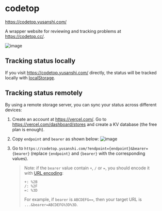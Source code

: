 # codetop

<https://codetop.yusanshi.com/>

A wrapper website for reviewing and tracking problems at <https://codetop.cc/>.

![image](https://github.com/yusanshi/codetop/assets/36265606/e5ac323f-e137-431a-9563-d8da8c901c93)


## Tracking status locally

If you visit <https://codetop.yusanshi.com/> directly, the status will be tracked locally with [localStorage](https://developer.mozilla.org/en-US/docs/Web/API/Window/localStorage).

## Tracking status remotely

By using a remote storage server, you can sync your status across different devices:

1. Create an account at <https://vercel.com/>. Go to <https://vercel.com/dashboard/stores> and create a KV database (the free plan is enough).

2. Copy `endpoint` and `bearer` as shown below:
![image](https://github.com/yusanshi/codetop/assets/36265606/62cd7610-5938-45cb-8e57-c9d523441167)

3. Go to `https://codetop.yusanshi.com/?endpoint={endpoint}&bearer={bearer}` (replace `{endpoint}` and `{bearer}` with the corresponding values).

   > Note: if the `bearer` value contain `+`, `/` or `=`, you should encode it with [URL encoding](https://en.wikipedia.org/wiki/Percent-encoding):
   >
   > ```
   > +: %2B
   > /: %2F
   > =: %3D
   > ```
   > For example, if `bearer` is `ABCDEFG==`,  then your target URL is `...&bearer=ABCDEFG%3D%3D`.
